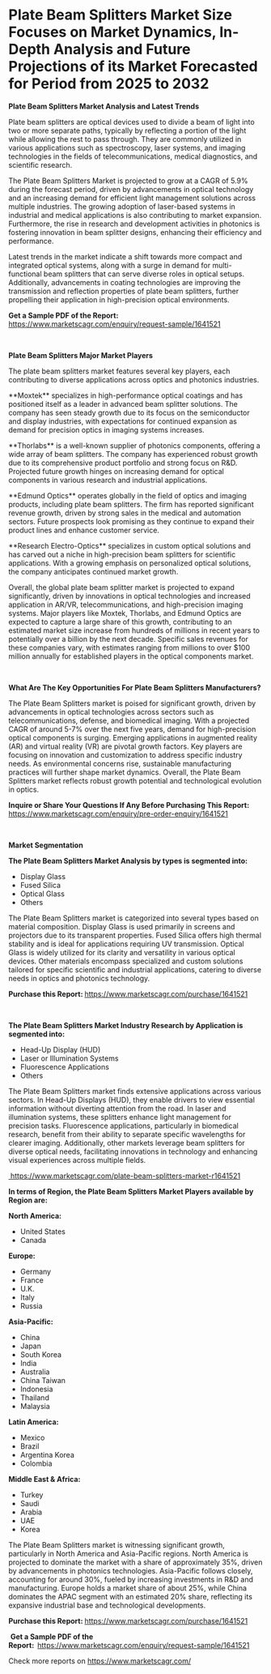 <p><h1>Plate Beam Splitters Market Size Focuses on Market Dynamics, In-Depth Analysis and Future Projections of its Market Forecasted for Period from 2025 to 2032</h1></p><p><strong>Plate Beam Splitters Market Analysis and Latest Trends</strong></p>
<p><p>Plate beam splitters are optical devices used to divide a beam of light into two or more separate paths, typically by reflecting a portion of the light while allowing the rest to pass through. They are commonly utilized in various applications such as spectroscopy, laser systems, and imaging technologies in the fields of telecommunications, medical diagnostics, and scientific research.</p><p>The Plate Beam Splitters Market is projected to grow at a CAGR of 5.9% during the forecast period, driven by advancements in optical technology and an increasing demand for efficient light management solutions across multiple industries. The growing adoption of laser-based systems in industrial and medical applications is also contributing to market expansion. Furthermore, the rise in research and development activities in photonics is fostering innovation in beam splitter designs, enhancing their efficiency and performance.</p><p>Latest trends in the market indicate a shift towards more compact and integrated optical systems, along with a surge in demand for multi-functional beam splitters that can serve diverse roles in optical setups. Additionally, advancements in coating technologies are improving the transmission and reflection properties of plate beam splitters, further propelling their application in high-precision optical environments.</p></p>
<p><strong>Get a Sample PDF of the Report:&nbsp;</strong> <a href="https://www.marketscagr.com/enquiry/request-sample/1641521?utm_campaign=2584&utm_medium=2&utm_source=Github&utm_content=ia&utm_term=22022025&utm_id=plate-beam-splitters">https://www.marketscagr.com/enquiry/request-sample/1641521</a></p>
<p>&nbsp;</p>
<p><strong>Plate Beam Splitters Major Market Players</strong></p>
<p><p>The plate beam splitters market features several key players, each contributing to diverse applications across optics and photonics industries. </p><p>**Moxtek** specializes in high-performance optical coatings and has positioned itself as a leader in advanced beam splitter solutions. The company has seen steady growth due to its focus on the semiconductor and display industries, with expectations for continued expansion as demand for precision optics in imaging systems increases.</p><p>**Thorlabs** is a well-known supplier of photonics components, offering a wide array of beam splitters. The company has experienced robust growth due to its comprehensive product portfolio and strong focus on R&D. Projected future growth hinges on increasing demand for optical components in various research and industrial applications.</p><p>**Edmund Optics** operates globally in the field of optics and imaging products, including plate beam splitters. The firm has reported significant revenue growth, driven by strong sales in the medical and automation sectors. Future prospects look promising as they continue to expand their product lines and enhance customer service.</p><p>**Research Electro-Optics** specializes in custom optical solutions and has carved out a niche in high-precision beam splitters for scientific applications. With a growing emphasis on personalized optical solutions, the company anticipates continued market growth.</p><p>Overall, the global plate beam splitter market is projected to expand significantly, driven by innovations in optical technologies and increased application in AR/VR, telecommunications, and high-precision imaging systems. Major players like Moxtek, Thorlabs, and Edmund Optics are expected to capture a large share of this growth, contributing to an estimated market size increase from hundreds of millions in recent years to potentially over a billion by the next decade. Specific sales revenues for these companies vary, with estimates ranging from millions to over $100 million annually for established players in the optical components market.</p></p>
<p>&nbsp;</p>
<p><strong>What Are The Key Opportunities For Plate Beam Splitters Manufacturers?</strong></p>
<p><p>The Plate Beam Splitters market is poised for significant growth, driven by advancements in optical technologies across sectors such as telecommunications, defense, and biomedical imaging. With a projected CAGR of around 5-7% over the next five years, demand for high-precision optical components is surging. Emerging applications in augmented reality (AR) and virtual reality (VR) are pivotal growth factors. Key players are focusing on innovation and customization to address specific industry needs. As environmental concerns rise, sustainable manufacturing practices will further shape market dynamics. Overall, the Plate Beam Splitters market reflects robust growth potential and technological evolution in optics.</p></p>
<p><strong>Inquire or Share Your Questions If Any Before Purchasing This Report:</strong> <a href="https://www.marketscagr.com/enquiry/pre-order-enquiry/1641521?utm_campaign=2584&utm_medium=2&utm_source=Github&utm_content=ia&utm_term=22022025&utm_id=plate-beam-splitters">https://www.marketscagr.com/enquiry/pre-order-enquiry/1641521</a></p>
<p>&nbsp;</p>
<p><strong>Market Segmentation</strong></p>
<p><strong>The Plate Beam Splitters Market Analysis by types is segmented into:</strong></p>
<p><ul><li>Display Glass</li><li>Fused Silica</li><li>Optical Glass</li><li>Others</li></ul></p>
<p><p>The Plate Beam Splitters market is categorized into several types based on material composition. Display Glass is used primarily in screens and projectors due to its transparent properties. Fused Silica offers high thermal stability and is ideal for applications requiring UV transmission. Optical Glass is widely utilized for its clarity and versatility in various optical devices. Other materials encompass specialized and custom solutions tailored for specific scientific and industrial applications, catering to diverse needs in optics and photonics technology.</p></p>
<p><strong>Purchase this Report:&nbsp;</strong><a href="https://www.marketscagr.com/purchase/1641521?utm_campaign=2584&utm_medium=2&utm_source=Github&utm_content=ia&utm_term=22022025&utm_id=plate-beam-splitters">https://www.marketscagr.com/purchase/1641521</a></p>
<p>&nbsp;</p>
<p><strong>The Plate Beam Splitters Market Industry Research by Application is segmented into:</strong></p>
<p><ul><li>Head-Up Display (HUD)</li><li>Laser or Illumination Systems</li><li>Fluorescence Applications</li><li>Others</li></ul></p>
<p><p>The Plate Beam Splitters market finds extensive applications across various sectors. In Head-Up Displays (HUD), they enable drivers to view essential information without diverting attention from the road. In laser and illumination systems, these splitters enhance light management for precision tasks. Fluorescence applications, particularly in biomedical research, benefit from their ability to separate specific wavelengths for clearer imaging. Additionally, other markets leverage beam splitters for diverse optical needs, facilitating innovations in technology and enhancing visual experiences across multiple fields.</p></p>
<p><a href="https://www.marketscagr.com/plate-beam-splitters-market-r1641521?utm_campaign=2584&utm_medium=2&utm_source=Github&utm_content=ia&utm_term=22022025&utm_id=plate-beam-splitters">&nbsp;https://www.marketscagr.com/plate-beam-splitters-market-r1641521</a></p>
<p><strong>In terms of Region, the Plate Beam Splitters Market Players available by Region are:</strong></p>
<p>
    <p> <strong> North America: </strong>
        <ul>
            <li>United States</li>
            <li>Canada</li>
        </ul>
        </p> 
    <p> <strong> Europe: </strong>
        <ul>
            <li>Germany</li>
            <li>France</li>
            <li>U.K.</li>
            <li>Italy</li>
            <li>Russia</li>
        </ul>
        </p> 
    <p> <strong> Asia-Pacific: </strong>
        <ul>
            <li>China</li>
            <li>Japan</li>
            <li>South Korea</li>
            <li>India</li>
            <li>Australia</li>
            <li>China Taiwan</li>
            <li>Indonesia</li>
            <li>Thailand</li>
            <li>Malaysia</li>
        </ul>
        </p> 
    <p> <strong> Latin America: </strong>
        <ul>
            <li>Mexico</li>
            <li>Brazil</li>
            <li>Argentina Korea</li>
            <li>Colombia</li>
        </ul>
        </p> 
    <p> <strong> Middle East & Africa: </strong>
        <ul>
            <li>Turkey</li>
            <li>Saudi</li>
            <li>Arabia</li>
            <li>UAE</li>
            <li>Korea</li>
        </ul>
    </p>
    </p>
<p><p>The Plate Beam Splitters market is witnessing significant growth, particularly in North America and Asia-Pacific regions. North America is projected to dominate the market with a share of approximately 35%, driven by advancements in photonics technologies. Asia-Pacific follows closely, accounting for around 30%, fueled by increasing investments in R&D and manufacturing. Europe holds a market share of about 25%, while China dominates the APAC segment with an estimated 20% share, reflecting its expansive industrial base and technological developments.</p></p>
<p><strong>Purchase this Report: </strong><a href="https://www.marketscagr.com/purchase/1641521?utm_campaign=2584&utm_medium=2&utm_source=Github&utm_content=ia&utm_term=22022025&utm_id=plate-beam-splitters">https://www.marketscagr.com/purchase/1641521</a></p>
<p>&nbsp;<strong>Get a Sample PDF of the Report:&nbsp;&nbsp;</strong><a href="https://www.marketscagr.com/enquiry/request-sample/1641521?utm_campaign=2584&utm_medium=2&utm_source=Github&utm_content=ia&utm_term=22022025&utm_id=plate-beam-splitters">https://www.marketscagr.com/enquiry/request-sample/1641521</a></p>
<p><strong></strong></p>
<p>Check more reports on <a href="https://www.marketscagr.com/?utm_campaign=2584&utm_medium=2&utm_source=Github&utm_content=ia&utm_term=22022025&utm_id=plate-beam-splitters">https://www.marketscagr.com/</a></p>